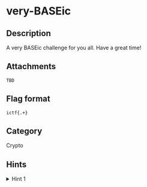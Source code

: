 # very-BASEic

## Description

A very BASEic challenge for you all. Have a great time!

## Attachments

`TBD`  

## Flag format

`ictf{.+}`

## Category

Crypto

## Hints

<details> 
    <summary>Hint 1</summary> 
    Something is strange about this number, look closely
</details>